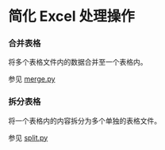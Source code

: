 # 简化 Excel 处理操作

### 合并表格
将多个表格文件内的数据合并至一个表格内。

参见 [merge.py](merge.py)

### 拆分表格
将一个表格内的内容拆分为多个单独的表格文件。

参见 [split.py](split.py)